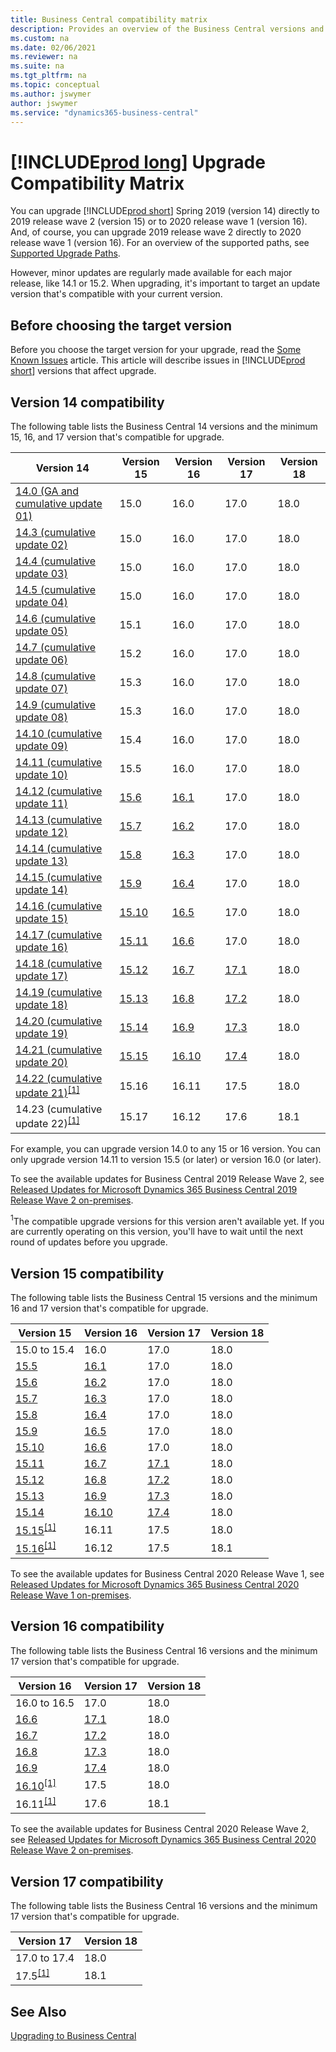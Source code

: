 ```yaml
---
title: Business Central compatibility matrix
description: Provides an overview of the Business Central versions and their compatibility
ms.custom: na
ms.date: 02/06/2021
ms.reviewer: na
ms.suite: na
ms.tgt_pltfrm: na
ms.topic: conceptual
ms.author: jswymer
author: jswymer
ms.service: "dynamics365-business-central"
---
```


# [!INCLUDE[prod long](../developer/includes/prod_long.md)] Upgrade Compatibility Matrix

You can upgrade [!INCLUDE[prod short](../developer/includes/prod_short.md)] Spring 2019 (version 14) directly to 2019 release wave 2 (version 15) or to 2020 release wave 1 (version 16). And, of course, you can upgrade 2019 release wave 2 directly to 2020 release wave 1 (version 16). For an overview of the supported paths, see [Supported Upgrade Paths](upgrade-paths.md).

However, minor updates are regularly made available for each major release, like 14.1 or 15.2. When upgrading, it's important to target an update version that's compatible with your current version.

## Before choosing the target version

Before you choose the target version for your upgrade, read the [Some Known Issues](known-issues.md) article. This article will describe issues in [!INCLUDE[prod short](../developer/includes/prod_short.md)] versions that affect upgrade.

## Version 14 compatibility

The following table lists the Business Central 14 versions and the minimum 15, 16, and 17 version that's compatible for upgrade.

|Version 14|Version 15|Version 16|Version 17|Version 18|
|----------|----------|----------|----------|----------|
|[14.0 (GA and cumulative update 01)](https://support.microsoft.com/help/4501146)|15.0|16.0|17.0|18.0|
|[14.3 (cumulative update 02)](https://support.microsoft.com/help/4514872)|15.0|16.0|17.0|18.0|
|[14.4 (cumulative update 03)](https://support.microsoft.com/help/4515445)|15.0|16.0|17.0|18.0|
|[14.5 (cumulative update 04)](https://support.microsoft.com/help/4518535)|15.0|16.0|17.0|18.0|
|[14.6 (cumulative update 05)](https://support.microsoft.com/help/4522949)|15.1|16.0|17.0|18.0|
|[14.7 (cumulative update 06)](https://support.microsoft.com/help/4528705)|15.2|16.0|17.0|18.0|
|[14.8 (cumulative update 07)](https://support.microsoft.com/help/4533396)|15.3|16.0|17.0|18.0|
|[14.9 (cumulative update 08)](https://support.microsoft.com/help/4536555)|15.3|16.0|17.0|18.0|
|[14.10 (cumulative update 09)](https://support.microsoft.com/help/4539529)|15.4|16.0|17.0|18.0|
|[14.11 (cumulative update 10)](https://support.microsoft.com/help/4538887)|15.5|16.0|17.0|18.0|
|[14.12 (cumulative update 11)](https://support.microsoft.com/help/4549677)|[15.6](https://support.microsoft.com/help/4549685)|[16.1](https://support.microsoft.com/help/4549686)|17.0|18.0|
|[14.13 (cumulative update 12)](https://support.microsoft.com/help/4549684)|[15.7](https://support.microsoft.com/help/4564071)|[16.2](https://support.microsoft.com/help/4564072)|17.0|18.0|
|[14.14 (cumulative update 13)](https://support.microsoft.com/help/4564070)|[15.8](https://support.microsoft.com/help/4563406)|[16.3](https://support.microsoft.com/help/4563407)|17.0|18.0|
|[14.15 (cumulative update 14)](https://support.microsoft.com/help/4563405)|[15.9](https://support.microsoft.com/help/4563414)|[16.4](https://support.microsoft.com/help/4563415)|17.0|18.0|
|[14.16 (cumulative update 15)](https://support.microsoft.com/help/4563410)|[15.10](https://support.microsoft.com/help/4576663)|[16.5](https://support.microsoft.com/help/4576664)|17.0|18.0|
|[14.17 (cumulative update 16)](https://support.microsoft.com/help/4576662)|[15.11](https://support.microsoft.com/help/4583500) |[16.6](https://support.microsoft.com/help/4583501) |17.0|18.0|
|[14.18 (cumulative update 17)](https://support.microsoft.com/help/4583496)|[15.12](https://support.microsoft.com/help/4583512)|[16.7](https://support.microsoft.com/help/4583513)|[17.1](https://support.microsoft.com/help/4583515)|18.0|
|[14.19 (cumulative update 18)](https://support.microsoft.com/help/4583511)|[15.13](https://support.microsoft.com/help/4583552)|[16.8](https://support.microsoft.com/help/4583553)|[17.2](https://support.microsoft.com/help/4583554)|18.0|
|[14.20 (cumulative update 19)](https://support.microsoft.com/help/4583550)|[15.14](https://support.microsoft.com/help/4595150)|[16.9](https://support.microsoft.com/help/4595151)|[17.3](https://support.microsoft.com/help/4595152)|18.0|
|[14.21 (cumulative update 20)](https://support.microsoft.com/help/4595149)|[15.15](https://support.microsoft.com/help/5000694)|[16.10](https://support.microsoft.com/help/5000695)|[17.4](https://support.microsoft.com/help/5000696)|18.0|
|[14.22 (cumulative update 21)](https://support.microsoft.com/help/5000693)<sup>[\[1\]](#1)</sup>|15.16|16.11|17.5|18.0|
|14.23 (cumulative update 22)<sup>[\[1\]](#1)</sup>|15.17|16.12|17.6|18.1|

For example, you can upgrade version 14.0 to any 15 or 16 version. You can only upgrade version 14.11 to version 15.5 (or later) or version 16.0 (or later). 

To see the available updates for Business Central 2019 Release Wave 2, see [Released Updates for Microsoft Dynamics 365 Business Central 2019 Release Wave 2 on-premises](https://support.microsoft.com/help/4528706).

<a name="1"><sup>1</sup></a>The compatible upgrade versions for this version aren't available yet. If you are currently operating on this version, you'll have to wait until the next round of updates before you upgrade.

## Version 15 compatibility

The following table lists the Business Central 15 versions and the minimum 16 and 17 version that's compatible for upgrade.

|Version 15|Version 16|Version 17|Version 18|
|----------|----------|----------|----------|
|15.0 to 15.4|16.0|17.0|18.0|
|[15.5](https://support.microsoft.com/help/4549678)|[16.1](https://support.microsoft.com/help/4549686)|17.0|18.0|
|[15.6](https://support.microsoft.com/help/4549685)|[16.2](https://support.microsoft.com/help/4564072)|17.0|18.0|
|[15.7](https://support.microsoft.com/help/4564071)|[16.3](https://support.microsoft.com/help/4563407)|17.0|18.0|
|[15.8](https://support.microsoft.com/help/4563406)|[16.4](https://support.microsoft.com/help/4563415)|17.0|18.0|
|[15.9](https://support.microsoft.com/help/4563414)|[16.5](https://support.microsoft.com/help/4576664) |17.0|18.0|
|[15.10](https://support.microsoft.com/help/4576663)|[16.6](https://support.microsoft.com/help/4583501)|17.0|18.0|
|[15.11](https://support.microsoft.com/help/4583500)|[16.7](https://support.microsoft.com/help/4583513)|[17.1](https://support.microsoft.com/help/4583515)|18.0|
|[15.12](https://support.microsoft.com/help/4583512)|[16.8](https://support.microsoft.com/help/4583553)|[17.2](https://support.microsoft.com/help/4583554)|18.0|
|[15.13](https://support.microsoft.com/help/4583552)|[16.9](https://support.microsoft.com/help/4595151)|[17.3](https://support.microsoft.com/help/4595152)|18.0|
|[15.14](https://support.microsoft.com/help/4595150)|[16.10](https://support.microsoft.com/help/5000695)|[17.4](https://support.microsoft.com/help/5000696)|18.0|
|[15.15](https://support.microsoft.com/help/5000694)<sup>[\[1\]](#1)</sup>|16.11|17.5|18.0|
|[15.16](https://support.microsoft.com/help/5000694)<sup>[\[1\]](#1)</sup>|16.12|17.5|18.1|

To see the available updates for Business Central 2020 Release Wave 1, see [Released Updates for Microsoft Dynamics 365 Business Central 2020 Release Wave 1 on-premises](https://support.microsoft.com/help/4549687).

## Version 16 compatibility

The following table lists the Business Central 16 versions and the minimum 17 version that's compatible for upgrade.

|Version 16|Version 17|Version 18|
|----------|----------|----------|
|16.0 to 16.5|17.0|18.0|
|[16.6](https://support.microsoft.com/help/4583501)|[17.1](https://support.microsoft.com/help/4583515)|18.0|
|[16.7](https://support.microsoft.com/help/4583513)|[17.2](https://support.microsoft.com/help/4583554)|18.0|
|[16.8](https://support.microsoft.com/help/4583553)|[17.3](https://support.microsoft.com/help/4595152)|18.0|
|[16.9](https://support.microsoft.com/help/4595151)|[17.4](https://support.microsoft.com/help/5000696)|18.0|
|[16.10](https://support.microsoft.com/help/5000695)<sup>[\[1\]](#1)</sup>|17.5|18.0|
|16.11<sup>[\[1\]](#1)</sup>|17.6|18.1|

To see the available updates for Business Central 2020 Release Wave 2, see [Released Updates for Microsoft Dynamics 365 Business Central 2020 Release Wave 2 on-premises](https://support.microsoft.com/help/4549687).

## Version 17 compatibility

The following table lists the Business Central 16 versions and the minimum 17 version that's compatible for upgrade.

|Version 17|Version 18|
|----------|----------|
|17.0 to 17.4|18.0|
|17.5<sup>[\[1\]](#1)</sup>|18.1|

<!-- To see the available updates for Business Central 2021 Release Wave 1, see [Released Updates for Microsoft Dynamics 365 Business Central 2021 Release Wave 1 on-premises](https://support.microsoft.com/help/4549687).-->

## See Also

[Upgrading to Business Central](upgrading-to-business-central.md)  

